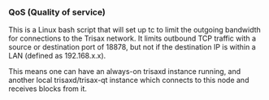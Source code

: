 ### QoS (Quality of service) ###

This is a Linux bash script that will set up tc to limit the outgoing bandwidth for connections to the Trisax network. It limits outbound TCP traffic with a source or destination port of 18878, but not if the destination IP is within a LAN (defined as 192.168.x.x).

This means one can have an always-on trisaxd instance running, and another local trisaxd/trisax-qt instance which connects to this node and receives blocks from it.
